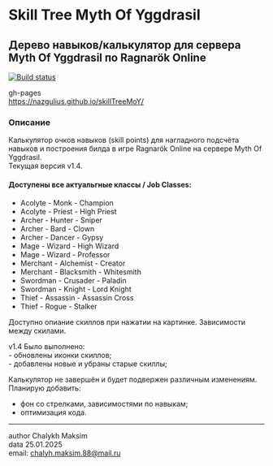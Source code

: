 # Skill Tree Myth Of Yggdrasil
## Дерево навыков/калькулятор для сервера Myth Of Yggdrasil по Ragnarök Online
[![Build status](https://ci.appveyor.com/api/projects/status/735u4hv5xy80iq9u?svg=true)](https://ci.appveyor.com/project/Nazgulius/skilltreemoy)

gh-pages  
https://nazgulius.github.io/skillTreeMoY/

### Описание  
Калькулятор очков навыков (skill points) для нагладного подсчёта навыков и построения билда в игре Ragnarök Online на сервере Myth Of Yggdrasil.  
Текущая версия v1.4.  

#### Доступены все актуальгные классы / Job Classes: 
- Acolyte - Monk - Champion
- Acolyte - Priest - High Priest
- Archer - Hunter - Sniper
- Archer - Bard - Clown
- Archer - Dancer - Gypsy
- Mage - Wizard - High Wizard
- Mage - Wizard - Professor
- Merchant - Alchemist - Creator
- Merchant - Blacksmith - Whitesmith
- Swordman - Crusader - Paladin
- Swordman - Knight - Lord Knight
- Thief - Assassin - Assassin Cross
- Thief - Rogue - Stalker
  
Доступно опиание скиллов при нажатии на картинке.
Зависимости между скилами.

v1.4 Было выполнено:  
    - обновлены иконки скиллов;   
    - добавлены новые и убраны старые скиллы;   

Калькулятор не завершён и будет подвержен различным изменениям.  
Планирую добавить:
- фон со стрелками, зависимостями по навыкам;
- оптимизация кода.


---
author Chalykh Maksim  
data 25.01.2025  
email: <chalyh.maksim.88@mail.ru> 

